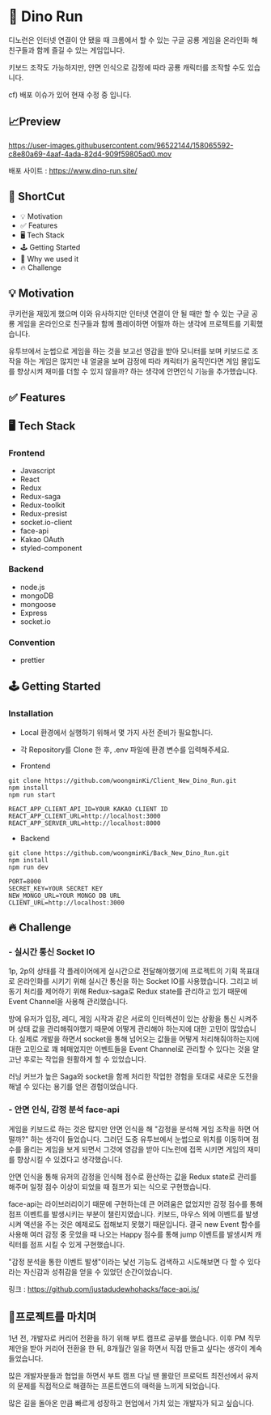 # 🦖 Dino Run

디노런은 인터넷 연결이 안 됐을 때 크롬에서 할 수 있는 구글 공룡 게임을 온라인화 해 친구들과 함께 즐길 수 있는 게임입니다.

키보드 조작도 가능하지만, 안면 인식으로 감정에 따라 공룡 캐릭터를 조작할 수도 있습니다.

cf) 배포 이슈가 있어 현재 수정 중 입니다.

## 📈Preview

https://user-images.githubusercontent.com/96522144/158065592-c8e80a69-4aaf-4ada-82d4-909f59805ad0.mov

배포 사이트 : https://www.dino-run.site/

## 🚀 ShortCut

- 💡 Motivation
- ✅ Features
- 🖥 Tech Stack
- 🕹 Getting Started
- 🤔 Why we used it
- 🔥 Challenge

## 💡 Motivation

쿠키런을 재밌게 했으며 이와 유사하지만 인터넷 연결이 안 될 때만 할 수 있는 구글 공룡 게임을 온라인으로 친구들과 함께 플레이하면 어떨까 하는 생각에 프로젝트를 기획했습니다.

유투브에서 눈썹으로 게임을 하는 것을 보고선 영감을 받아 모니터를 보며 키보드로 조작을 하는 게임은 많지만 내 얼굴을 보며 감정에 따라 캐릭터가 움직인다면 게임 몰입도를 향상시켜 재미를 더할 수 있지 않을까? 하는 생각에 안면인식 기능을 추가했습니다.

## ✅ Features

## 🖥 Tech Stack

### Frontend

- Javascript
- React
- Redux
- Redux-saga
- Redux-toolkit
- Redux-presist
- socket.io-client
- face-api
- Kakao OAuth
- styled-component

### Backend

- node.js
- mongoDB
- mongoose
- Express
- socket.io

### Convention
- prettier

## 🕹 Getting Started

### Installation

- Local 환경에서 실행하기 위해서 몇 가지 사전 준비가 필요합니다.
- 각 Repository를 Clone 한 후, .env 파일에 환경 변수를 입력해주세요.

- Frontend
```
git clone https://github.com/woongminKi/Client_New_Dino_Run.git
npm install
npm run start
```

```
REACT_APP_CLIENT_API_ID=YOUR KAKAO CLIENT ID
REACT_APP_CLIENT_URL=http://localhost:3000
REACT_APP_SERVER_URL=http://localhost:8000
```

- Backend
```
git clone https://github.com/woongminKi/Back_New_Dino_Run.git
npm install
npm run dev
```

```
PORT=8000
SECRET_KEY=YOUR SECRET KEY
NEW_MONGO_URL=YOUR MONGO DB URL
CLIENT_URL=http://localhost:3000
```

## 🔥 Challenge

### - 실시간 통신 Socket IO

1p, 2p의 상태를 각 플레이어에게 실시간으로 전달해야했기에 프로젝트의 기획 목표대로 온라인화를 시키기 위해 실시간 통신을 하는 Socket IO를 사용했습니다. 그리고 비동기 처리를 제어하기 위해 Redux-saga로 Redux state를 관리하고 있기 때문에 Event Channel을 사용해 관리했습니다.

방에 유저가 입장, 레디, 게임 시작과 같은 서로의 인터렉션이 있는 상황을 통신 시켜주며 상태 값을 관리해줘야했기 때문에 어떻게 관리해야 하는지에 대한 고민이 많았습니다. 실제로 개발을 하면서 socket을 통해 넘어오는 값들을 어떻게 처리해줘야하는지에 대한 고민으로 꽤 헤매었지만 이벤트들을 Event Channel로 관리할 수 있다는 것을 알고난 후로는 작업을 원활하게 할 수 있었습니다.

러닝 커브가 높은 Saga와 socket을 함께 처리한 작업한 경험을 토대로 새로운 도전을 해낼 수 있다는 용기를 얻은 경험이었습니다.

### - 안면 인식, 감정 분석 face-api

게임을 키보드로 하는 것은 많지만 안면 인식을 해 "감정을 분석해 게임 조작을 하면 어떨까?" 하는 생각이 들었습니다. 그러던 도중 유투브에서 눈썹으로 위치를 이동하며 점수를 올리는 게임을 보게 되면서 그것에 영감을 받아 디노런에 접목 시키면 게임의 재미를 향상시킬 수 있겠다고 생각했습니다.

안면 인식을 통해 유저의 감정을 인식해 점수로 환산하는 값을 Redux state로 관리를 해주며 일정 점수 이상이 되었을 때 점프가 되는 식으로 구현했습니다.

face-api는 라이브러리이기 때문에 구현하는데 큰 어려움은 없었지만 감정 점수를 통해 점프 이벤트를 발생시키는 부분이 챌린지였습니다. 키보드, 마우스 외에 이벤트를 발생시켜 액션을 주는 것은 예제로도 접해보지 못했기 때문입니다. 결국 new Event 함수를 사용해 여러 감정 중 웃었을 때 나오는 Happy 점수를 통해 jump 이벤트를 발생시켜 캐릭터를 점프 시킬 수 있게 구현했습니다.

"감정 분석을 통한 이벤트 발생"이라는 낯선 기능도 검색하고 시도해보면 다 할 수 있다 라는 자신감과 성취감을 얻을 수 있었던 순간이었습니다.

링크 : https://github.com/justadudewhohacks/face-api.js/

## 🎉프로젝트를 마치며

1년 전, 개발자로 커리어 전환을 하기 위해 부트 캠프로 공부를 했습니다. 이후 PM 직무 제안을 받아 커리어 전환을 한 뒤, 8개월간 일을 하면서 직접 만들고 싶다는 생각이 계속 들었습니다. 
 
많은 개발자분들과 협업을 하면서 부트 캠프 다닐 땐 몰랐던 프로덕트 최전선에서 유저의 문제를 직접적으로 해결하는 프론트엔드의 매력을 느끼게 되었습니다.

많은 길을 돌아온 만큼 빠르게 성장하고 현업에서 가치 있는 개발자가 되고 싶습니다.
